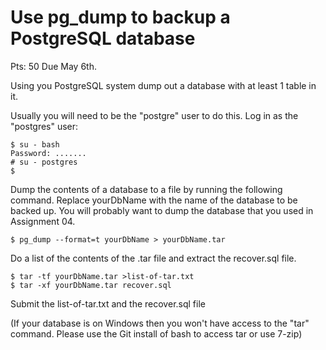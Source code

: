 
<style>
.pagebreak { page-break-before: always; }
.half { height: 200px; }
</style>


# Use pg_dump to backup a PostgreSQL database

Pts: 50
Due May 6th.


Using you PostgreSQL system dump out a database
with at least 1 table in it.


Usually you will need to be the "postgre" user to do this.
Log in as the "postgres" user:

```
$ su - bash
Password: .......
# su - postgres
$
```

Dump the contents of a database to a file by running the following command. Replace yourDbName with the name of the database to be backed up.
You will probably want to dump the database that you used in Assignment 04.


```
$ pg_dump --format=t yourDbName > yourDbName.tar

```

Do a list of the contents of the .tar file and extract the
recover.sql file.

```
$ tar -tf yourDbName.tar >list-of-tar.txt
$ tar -xf yourDbName.tar recover.sql
```

Submit the list-of-tar.txt and the recover.sql file

(If your database is on Windows then you won't have access to the "tar" command.
Please use the Git install of bash to access tar or use 7-zip)





